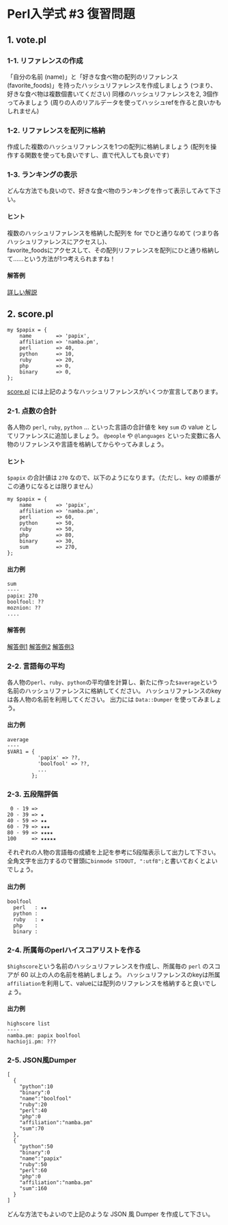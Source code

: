 # Perl入学式 #3 復習問題

## 1. vote.pl

### 1-1. リファレンスの作成
「自分の名前 (name)」と「好きな食べ物の配列のリファレンス (favorite_foods)」を持ったハッシュリファレンスを作成しましょう (つまり、好きな食べ物は複数個書いてください)
同様のハッシュリファレンスを2, 3個作ってみましょう (周りの人のリアルデータを使ってハッシュrefを作ると良いかもしれません)

### 1-2. リファレンスを配列に格納 
作成した複数のハッシュリファレンスを1つの配列に格納しましょう (配列を操作する関数を使っても良いですし、直で代入しても良いです)

### 1-3. ランキングの表示
どんな方法でも良いので、好きな食べ物のランキングを作って表示してみて下さい。


#### ヒント
複数のハッシュリファレンスを格納した配列を for でひと通りなめて (つまり各ハッシュリファレンスにアクセスし)、  
favorite\_foodsにアクセスして、その配列リファレンスを配列にひと通り格納して……という方法が1つ考えられますね！

#### 解答例

[詳しい解説](http://hachiojipm.github.io/entry/2013-09-09-02.html) 

## 2. score.pl

```
my $papix = {
    name        => 'papix',
    affiliation => 'namba.pm',
    perl        => 40,
    python      => 10,
    ruby        => 20,
    php         => 0,
    binary      => 0,
};
```

[score.pl](https://github.com/perl-entrance-org/workshop-2014-03/blob/master/code/score.pl) には上記のようなハッシュリファレンスがいくつか宣言してあります。

### 2-1. 点数の合計

各人物の `perl`, `ruby`, `python` ... といった言語の合計値を key `sum` の value としてリファレンスに追加しましょう。
`@people` や `@languages` といった変数に各人物のリファレンスや言語を格納してからやってみましょう。

#### ヒント

`$papix` の合計値は `270` なので、以下のようになります。（ただし、key の順番がこの通りになるとは限りません）

```
my $papix = {
    name        => 'papix',
    affiliation => 'namba.pm',
    perl        => 60,
    python      => 50,
    ruby        => 50,
    php         => 80,
    binary      => 30,
    sum         => 270,
};
```

#### 出力例

```
sum
----
papix: 270
boolfool: ??
moznion: ??
....
```

#### 解答例

[解答例1](https://github.com/perl-entrance-org/workshop-2014-03/blob/master/code/tokyo1/score.pl) [解答例2](https://github.com/perl-entrance-org/workshop-2014-03/blob/master/code/tokyo1/score_kai.pl) [解答例3](https://github.com/perl-entrance-org/workshop-2014-03/blob/master/code/osaka/5-21-socre.pl)


### 2-2. 言語毎の平均
各人物の`perl`、`ruby`、`python`の平均値を計算し、新たに作った`$average`という名前のハッシュリファレンスに格納してください。
ハッシュリファレンスのkeyは各人物の名前を利用してください。
出力には `Data::Dumper` を使ってみましょう。

#### 出力例

```
average
----
$VAR1 = {
          'papix' => ??,
          'boolfool' => ??,
          ...
        };
```

### 2-3. 五段階評価

```
 0 - 19 =>
20 - 39 => ★
40 - 59 => ★★
60 - 79 => ★★★
80 - 99 => ★★★★
100     => ★★★★★
```

それぞれの人物の言語毎の成績を上記を参考に5段階表示して出力して下さい。
全角文字を出力するので冒頭に`binmode STDOUT, ":utf8";`と書いておくとよいでしょう。

#### 出力例

```
boolfool
  perl   : ★★
  python :
  ruby   : ★
  php    :
  binary :
```


### 2-4. 所属毎のperlハイスコアリストを作る
`$highscore`という名前のハッシュリファレンスを作成し、所属毎の `perl` のスコアが 60 以上の人の名前を格納しましょう。
ハッシュリファレンスのkeyは所属`affiliation`を利用して、valueには配列のリファレンスを格納すると良いでしょう。

#### 出力例

```
highscore list
----
namba.pm: papix boolfool
hachioji.pm: ???
```

### 2-5. JSON風Dumper

```
[
  {
    "python":10
    "binary":0
    "name":"boolfool"
    "ruby":20
    "perl":40
    "php":0
    "affiliation":"namba.pm"
    "sum":70
  },
  {
    "python":50
    "binary":0
    "name":"papix"
    "ruby":50
    "perl":60
    "php":0
    "affiliation":"namba.pm"
    "sum":160
  }
]
```

どんな方法でもよいので上記のような JSON 風 Dumper を作成して下さい。
